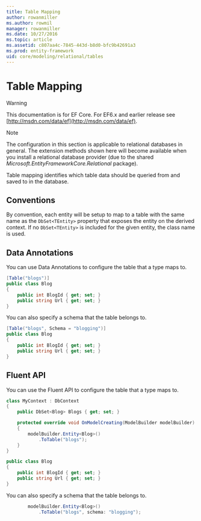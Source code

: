 ```yaml
---
title: Table Mapping
author: rowanmiller
ms.author: rowmil
manager: rowanmiller
ms.date: 10/27/2016
ms.topic: article
ms.assetid: c807aa4c-7845-443d-b8d0-bfc9b42691a3
ms.prod: entity-framework
uid: core/modeling/relational/tables
---
```

# Table Mapping

> [!WARNING]
> This documentation is for EF Core. For EF6.x and earlier release see [http://msdn.com/data/ef](http://msdn.com/data/ef).

> [!NOTE]
> The configuration in this section is applicable to relational databases in general. The extension methods shown here will become available when you install a relational database provider (due to the shared *Microsoft.EntityFrameworkCore.Relational* package).

Table mapping identifies which table data should be queried from and saved to in the database.

## Conventions

By convention, each entity will be setup to map to a table with the same name as the `DbSet<TEntity>` property that exposes the entity on the derived context. If no `DbSet<TEntity>` is included for the given entity, the class name is used.

## Data Annotations

You can use Data Annotations to configure the table that a type maps to.

<!-- [!code-csharp[Main](samples/core/relational/Modeling/DataAnnotations/Samples/Relational/Table.cs?highlight=1)] -->
````csharp
[Table("blogs")]
public class Blog
{
    public int BlogId { get; set; }
    public string Url { get; set; }
}
````

You can also specify a schema that the table belongs to.

<!-- [!code-csharp[Main](samples/core/relational/Modeling/DataAnnotations/Samples/Relational/TableAndSchema.cs?highlight=1)] -->
````csharp
[Table("blogs", Schema = "blogging")]
public class Blog
{
    public int BlogId { get; set; }
    public string Url { get; set; }
}
````

## Fluent API

You can use the Fluent API to configure the table that a type maps to.

<!-- [!code-csharp[Main](samples/core/relational/Modeling/FluentAPI/Samples/Relational/Table.cs?highlight=7,8)] -->
````csharp
class MyContext : DbContext
{
    public DbSet<Blog> Blogs { get; set; }

    protected override void OnModelCreating(ModelBuilder modelBuilder)
    {
        modelBuilder.Entity<Blog>()
            .ToTable("blogs");
    }
}

public class Blog
{
    public int BlogId { get; set; }
    public string Url { get; set; }
}
````

You can also specify a schema that the table belongs to.

<!-- [!code-csharp[Main](samples/core/relational/Modeling/FluentAPI/Samples/Relational/TableAndSchema.cs?highlight=2)] -->
````csharp
        modelBuilder.Entity<Blog>()
            .ToTable("blogs", schema: "blogging");
````
